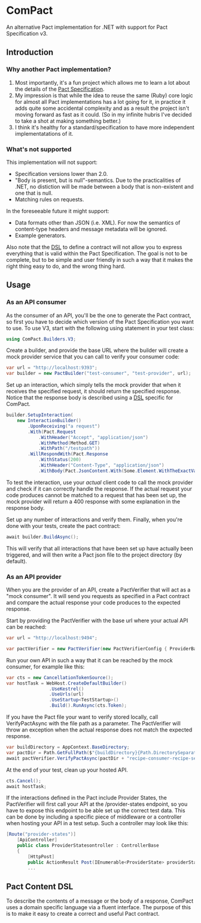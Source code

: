 # ComPact
An alternative Pact implementation for .NET with support for Pact Specification v3.
## Introduction
### Why another Pact implementation?
1. Most importantly, it's a fun project which allows me to learn a lot about the details of the [Pact Specification](https://github.com/pact-foundation/pact-specification).
2. My impression is that while the idea to reuse the same (Ruby) core logic for almost all Pact implementations has a lot going for it, in practice it adds quite some accidental complexity and as a result the project isn't moving forward as fast as it could. (So in my infinite hubris I've decided to take a shot at making something better.)
3. I think it's healthy for a standard/specification to have more independent implementatations of it.
### What's not supported
This implementation will not support:
* Specification versions lower than 2.0.
* "Body is present, but is null"-semantics. Due to the practicalities of .NET, no distiction will be made between a body that is non-existent and one that is null.
* Matching rules on requests.

In the foreseeable future it might support:
* Data formats other than JSON (i.e. XML). For now the semantics of content-type headers and message metadata will be ignored.
* Example generators.

Also note that the [DSL](#pact-content-dsl) to define a contract will not allow you to express everything that is valid within the Pact Specification. The goal is not to be complete, but to be simple and user friendly in such a way that it makes the right thing easy to do, and the wrong thing hard.

## Usage
### As an API consumer
As the consumer of an API, you'll be the one to generate the Pact contract, so first you have to decide which version of the Pact Specification you want to use. To use V3, start with the following using statement in your test class:
```c#
using ComPact.Builders.V3;
```
Create a builder, and provide the base URL where the builder will create a mock provider service that you can call to verify your consumer code:
```c#
var url = "http://localhost:9393";
var builder = new PactBuilder("test-consumer", "test-provider", url);
```
Set up an interaction, which simply tells the mock provider that when it receives the specified request, it should return the specified response. Notice that the response body is described using a [DSL](#pact-content-dsl) specific for ComPact.
```c#
builder.SetupInteraction(
	new InteractionBuilder()
        .UponReceiving("a request")
        .With(Pact.Request
            .WithHeader("Accept", "application/json")
            .WithMethod(Method.GET)
            .WithPath("/testpath"))
        .WillRespondWith(Pact.Response
            .WithStatus(200)
            .WithHeader("Content-Type", "application/json")
            .WithBody(Pact.JsonContent.With(Some.Element.WithTheExactValue("test")))));
```
To test the interaction, use your *actual* client code to call the mock provider and check if it can correctly handle the response. If the actual request your code produces cannot be matched to a request that has been set up, the mock provider will return a 400 response with some explanation in the response body.

Set up any number of interactions and verify them. Finally, when you're done with your tests, create the pact contract:
```c#
await builder.BuildAsync();
```
This will verify that all interactions that have been set up have actually been triggered, and will then write a Pact json file to the project directory (by default).

### As an API provider
When you are the provider of an API, create a PactVerifier that will act as a "mock consumer". It will send you requests as specified in a Pact contract and compare the actual response your code produces to the expected response.

Start by providing the PactVerifier with the base url where your actual API can be reached:
```c#
var url = "http://localhost:9494";

var pactVerifier = new PactVerifier(new PactVerifierConfig { ProviderBaseUrl = url });
```
Run your own API in such a way that it can be reached by the mock consumer, for example like this:
```c#
var cts = new CancellationTokenSource();
var hostTask = WebHost.CreateDefaultBuilder()
                .UseKestrel()
                .UseUrls(url)
                .UseStartup<TestStartup>()
                .Build().RunAsync(cts.Token);
```
If you have the Pact file your want to verify stored locally, call VerifyPactAsync with the file path as a parameter. The PactVerifier will throw an exception when the actual response does not match the expected response.
```c#
var buildDirectory = AppContext.BaseDirectory;
var pactDir = Path.GetFullPath($"{buildDirectory}{Path.DirectorySeparatorChar}..{Path.DirectorySeparatorChar}..{Path.DirectorySeparatorChar}..{Path.DirectorySeparatorChar}pacts{Path.DirectorySeparatorChar}");
await pactVerifier.VerifyPactAsync(pactDir + "recipe-consumer-recipe-service.json");
```
At the end of your test, clean up your hosted API.
```c#
cts.Cancel();
await hostTask;
```
If the interactions defined in the Pact include Provider States, the PactVerifier will first call your API at the /provider-states endpoint, so you have to expose this endpoint to be able set up the correct test data. This can be done by including a specific piece of middleware or a controller when hosting your API in a test setup. Such a controller may look like this:
```c#
[Route("provider-states")]
    [ApiController]
    public class ProviderStatesontroller : ControllerBase
    {
        [HttpPost]
        public ActionResult Post(IEnumerable<ProviderState> providerStates)
        ...
```

## Pact Content DSL
To describe the contents of a message or the body of a response, ComPact uses a domain specific language via a fluent interface. The purpose of this is to make it easy to create a correct and useful Pact contract.